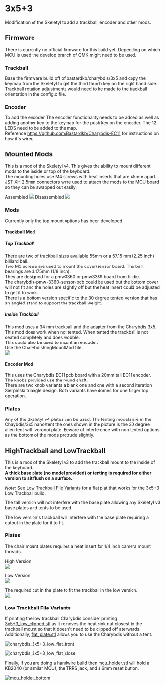 # 3x5+3
Modification of the Skeletyl to add a trackball, encoder and other mods. 
## Firmware
There is currently no official firmware for this build yet. Depending on which MCU is used the develop branch of QMK might need to be used.  

### Trackball
Base the firmware build off of bastardkb/charybdis/3x5 and copy the keymap from the Skeletyl to get the third thumb key on the right hand side.   
Trackball rotation adjustments would need to be made to the trackball orientation in the config.c file.  
### Encoder
To add the encoder The encoder functionality needs to be added as well as adding another key to the keymap for the push key on the encoder. The 12 LEDS need to be added to the map.   
Reference https://github.com/Bastardkb/Charybdis-EC11 for instructions on how it's wired.  
## Mounted Mods
This is a mod of the Skeletyl v4. This gives the ability to mount different mods to the inside or top of the keyboard.  
The mounting holes use M4 screws with heat inserts that are 45mm apart.  
JST XH 2.5mm connectors were used to attach the mods to the MCU board so they can be swapped out easily.

Assembled
![](../../pics/1an.jpg)
Disassembled
![](../../pics/1ao.jpg)

### Mods 
Currently only the top mount options has been developed.

#### Trackball Mod
##### Top Trackball
There are two of trackball sizes available 55mm or a 57.15 mm (2.25 inch) billiard ball.  
Two M3 screws are used to mount the cover/sensor board.
The ball bearings are 3.175mm (1/8 inch).  
They are designed for a pmw3360 or pmw3389 board from tindie.  
The charybdis-pmw-3360-sensor-pcb could be used but the bottom cover will not fit and the holes are slightly off but the heat insert could be adjusted to get it to work.  
There is a bottom version specific to the 30 degree tented version that has an angled stand to support the trackball weight.  
##### Inside Trackball
This mod uses a 34 mm trackball and the adapter from the Charybdis 3x5. This mod does work when not tented. When tented the trackball is not seated completely and does wobble.   
This could also be used to mount an encoder.  
Use the CharybdisRingMountMod file.  
![](../../pics/1ap.png)

#### Encoder Mod
This uses the Charybdis EC11 pcb board with a 20mm tall EC11 encoder.  
The knobs provided use the round shaft.  
There are two knob variants a blank one and one with a second iteration Sierpiński triangle design. Both variants have domes for one finger top operation.  

### Plates
Any of the Skeletyl v4 plates can be used. The tenting models are in the Chaybdis/3x5 nano/tent the ones shown in the picture is the 30 degree alien tent with voronoi plate. Beware of interference with non tented options as the bottom of the mods protrude slightly.     
  
## HighTrackball and LowTrackball
This is a mod of the Skeletyl v3 to add the trackball mount to the inside of the keyboard.   
**A thick base plate (no model provided) or tenting is required for either version to sit flush on a surface.** 

*Note:* See [Low Trackball File Variants](#low-trackball-file-variants) for a flat plat that works for the 3x5+3 Low Trackball build. 

The tall version will not interfere with the base plate allowing any Skeletyl v3 base plates and tents to be used. 

The low version's trackball will interfere with the base plate requiring a cutout in the plate for it to fit. 


### Plates
The chair mount plates requires a heat insert for 1/4 inch camera mount threads.

High Version  
![](../../pics/1ak.png)
  
Low Version  
![](../../pics/1al.png)
  
The required cut in the plate to fit the trackball in the low version.  
![](../../pics/1am.png)

### Low Trackball File Variants

If printing the low trackball Charybdis consider printing [3x5+3_low_clipped.stl](./LowTrackball/3x5+3_low_clipped.stl) as it removes the heat sink nut closest to the trackball mount so that it doesn't need to be clipped off aterwards. Additionally, [flat_plate.stl](./LowTrackball/flat_plate.stl) allows you to use the Charybdis without a tent.

![charybdis_3x5+3_low_flat_front](./LowTrackball/assets/charybdis_3x5+3_low_flat_front.png)

![charybdis_3x5+3_low_flat_close](./LowTrackball/assets/charybdis_3x5+3_low_flat_close.png)

Finally, if you are doing a handwire build then [mcu_holder.stl](./LowTrackball/mcu_holder.stl) will hold a KB2040 (or similar MCU), the TRRS jack, and a 6mm reset button.

![mcu_holder_bottom](./LowTrackball/assets/mcu_holder_bottom.png)

